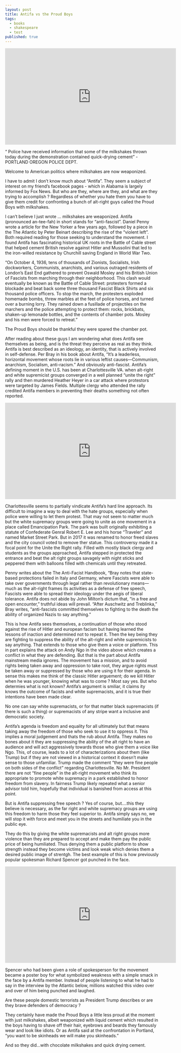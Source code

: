 ```yaml
---
layout: post
title: Antifa vs the Proud Boys
tags:
  - books
  - shakespeare
  - test
published: true
---
```


<iframe width="560" height="315" src="https://www.youtube.com/embed/8WzMZxT-41k" frameborder="0" allow="accelerometer; autoplay; encrypted-media; gyroscope; picture-in-picture" allowfullscreen></iframe>

“ Police have received information that some of the milkshakes thrown today during the demonstration contained quick-drying cement” - PORTLAND OREGON POLICE DEPT.

Welcome to American politics where milkshakes are now weaponized.

I have to admit I don’t know much about “Antifa”. They seem a subject of interest on my friend’s facebook pages - which in Alabama is largely informed by Fox News. But who are they, where are they, and what are they trying to accomplish ? Regardless of whether you hate them you have to give them credit for confronting a bunch of alt-right guys called the Proud Boys with milkshakes.

I can’t believe I just wrote … milkshakes are weaponized.
Antifa (pronounced an-tee-fah) in short stands for “anti-fascist”. Daniel Penny wrote a article for the New Yorker a few years ago, followed by a piece in the The Atlantic by Peter Beinart describing the rise of the “violent left”. Both required reading for those seeking to understand the movement. I found Antifa has fascinating historical UK roots in the Battle of Cable street that helped cement British resolve against Hitler and Mussolini that led to the iron-willed resistance by Churchill saving England in World War Two.

“On October 4, 1936, tens of thousands of Zionists, Socialists, Irish dockworkers, Communists, anarchists, and various outraged residents of London’s East End gathered to prevent Oswald Mosley and his British Union of Fascists from marching through their neighborhood. This clash would eventually be known as the Battle of Cable Street: protesters formed a blockade and beat back some three thousand Fascist Black Shirts and six thousand police officers. To stop the march, the protesters exploded homemade bombs, threw marbles at the feet of police horses, and turned over a burning lorry. They rained down a fusillade of projectiles on the marchers and the police attempting to protect them: rocks, brickbats, shaken-up lemonade bottles, and the contents of chamber pots. Mosley and his men were forced to retreat.”

The Proud Boys should be thankful they were spared the chamber pot.

After reading about these guys I am wondering what does Antifa see themselves as being, and is the threat they perceive as real as they think. Antifa is best described as an ideology, an identity, that is actively involved in self-defense. Per Bray in his book about Antifa, “It’s a leaderless, horizontal movement whose roots lie in various leftist causes—Communism, anarchism, Socialism, anti-racism.” And obviously anti-fascist. Antifa’s defining moment in the U.S. has been at Charlottesville VA. when alt-right and white supremicist groups converged in a well planned “unite the right” rally and then murdered Heather Heyer in a car attack where protestors were targeted by James Fields. Multiple clergy who attended the rally credited Antifa members in preventing their deaths something not often reported.

<iframe width="560" height="315" src="https://www.youtube.com/embed/FDIfPhx-Fm0" frameborder="0" allow="accelerometer; autoplay; encrypted-media; gyroscope; picture-in-picture" allowfullscreen></iframe>

Charlottesville seems to partially vindicate Antifa’s hard line approach. Its difficult to imagine a way to deal with the hate groups, especially when police were willing to let them protest. That may not seem to matter much but the white supremacy groups were going to unite as one movement in a place called Emancipation Park. The park was built originally exhibiting a statute of Confederate Genral Robert E. Lee and his horse “Traveler” and named Market Street Park. But in 2017 it was renamed to honor freed slaves and the city council voted to remove ther statue. This controversy made it a focal point for the Unite the Right rally. Filled with mostly black clergy and students as the groups approached, Antifa stepped in protected the entrance and beat the alt right groups savagely with night sticks and peppered them with balloons filled with chemicals until they retreated.

Penny writes about the The Anti-Facist Handbook, “Bray notes that state-based protections failed in Italy and Germany, where Fascists were able to take over governments through legal rather than revolutionary means—much as the alt-right frames its activities as a defense of free speech, Fascists were able to spread their ideology under the aegis of liberal tolerance. Antifa does not abide by John Milton’s dictum that, “in a free and open encounter,” truthful ideas will prevail. “After Auschwitz and Treblinka,” Bray writes, “anti-fascists committed themselves to fighting to the death the ability of organized Nazis to say anything.”

This is how Antifa sees themselves, a continuation of those who stood against the rise of Hitler and european facism but having learned the lessons of inaction and determined not to repeat it. Then the key being they are fighting to suppress the ability of the alt-right and white supremicists to say anything. That extends to those who give them a voice or platform. This in part explains the attack on Andy Ngo in the video above which creates a conflict in what they are defending. But that is the part about Antifa mainstream media ignores. The movement has a mission, and to avoid rights being taken away and oppression to take root, they argue rights must be taken away or suppressed by those who are using it for their agenda. In sense this makes me think of the classic Hitler arguement; do we kill Hitler when he was younger, knowing what was to come ? Most say yes. But who determies what is not known? Antifa’s argument is smiliar, it claims ity knows the outcome of facists and white supremacists, and it is true their intentions have been made clear.

No one can say white supremacists, or for that matter black supremacists (if there is such a thing) or supremacists of any stripe want a inclusive and democratic society.

Antifa’s agenda is freedom and equality for all ultimately but that means taking away the freedom of those who seek to use it to oppress it. This implies a moral judgement and thats the rub about Antifa. They makes no bones about it they are suppressing the ability of the alt right to have an audience and will act aggressively towards those who give them a voice like Ngo. This, of course, leads to a lot of characterizations about them (like Trump) but if they are not viewed in a historical context it doesn’t make sense to those unfamiliar. Trump made the comment “they were fine people on both sides of the conflict” regarding Charlottesville. No Mr. President there are not “fine people” in the alt-right movement who think its appropriate to promote white supremacy in a park established to honor freedom from slavery. In fairness Trump likely repeated what a senior advisor told him, hopefully that individual is banished from access at this point.

But is Antifa suppressing free speech ? Yes of course, but….this they believe is necessary, as the far right and white supremacy groups are using this freedom to harm those they feel superior to. Antifa simply says no, we will stop it with force and meet you in the streets and humiliate you in the public eye.

They do this by giving the white supremacists and alt right groups more violence than they are prepared to accept and make them pay the public price of being humiliated. Thus denying them a public platform to show strength instead they become victims and look weak which denies them a desired public image of strentgh. The best example of this is how previously popular spokesman Richard Spencer got punched in the face.

<iframe width="560" height="315" src="https://www.youtube.com/embed/bJKzsSM6MBg" frameborder="0" allow="accelerometer; autoplay; encrypted-media; gyroscope; picture-in-picture" allowfullscreen></iframe>

Spencer who had been given a role of spokesperson for the movement became a poster boy for what symbolized weakness with a simple smack in the face by a Antifa member. Instead of people listening to what he had to say in the interview by the Atlantic below, millions watched this video over and over of him being punched and laughed.

Are these people domestic terrorists as President Trump describes or are they brave defenders of democracy ?

They certainly have made the Proud Boys a little less proud at the moment with just milkshakes, albeit weaponized with liquid cement which resulted in the boys having to shave off their hair, eyebrows and beards they famously wear and look like idiots. Or as Antifa said at the confrontation in Portland, “you want to be skinheads we will make you skinheads.”

And so they did…with chocolate milkshakes and quick drying cement.





